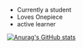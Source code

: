 - Currently a student
- Loves Onepiece
- active learner 

[![Anurag's GitHub stats](https://github-readme-stats.vercel.app/api?username=balachandiran02)](https://github.com/balachandiran02/github-readme-stats)


<!--
**Balachandiran02/Balachandiran02** is a ✨ _special_ ✨ repository because its `README.md` (this file) appears on your GitHub profile.

Here are some ideas to get you started:

- 🔭 I’m currently working on ...
- 🌱 I’m currently learning ...
- 👯 I’m looking to collaborate on ...opensource
- 🤔 I’m looking for help with ...
- 💬 Ask me about ...
- 📫 How to reach me: ...
- 😄 Pronouns: ...
- ⚡ Fun fact: ...
-->
